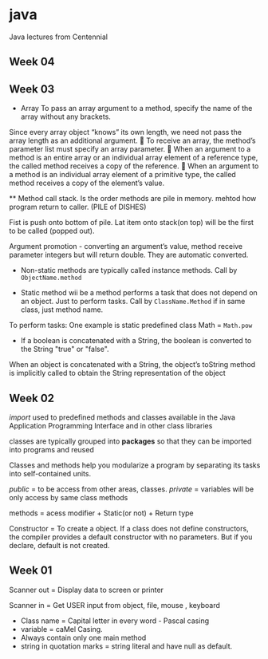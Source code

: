 # java
Java lectures from Centennial 



## Week 04






## Week 03

- Array
To pass an array argument to a method, specify the name of the
array without any brackets.

Since every array object “knows” its own length, we need not
pass the array length as an additional argument.

To receive an array, the method’s parameter list must specify an array parameter.

When an argument to a method is an entire array or an individual array element of a reference type, the called method receives a copy of the reference.

When an argument to a method is an individual array element of a primitive type, the called method receives a copy of the
element’s value.



** Method call stack. Is the order methods are pile in memory.
mehtod how program return to caller. (PILE of DISHES)

Fist is push onto bottom of pile. Lat item onto stack(on top) will be the first to be called (popped out). 

Argument promotion - converting an argument’s value, method receive parameter integers but will return double. They are automatic converted.


* Non-static methods are typically called instance methods.
Call by `ObjectName.method` 

* Static method wii be a method performs a task that does not depend on an object. Just to perform tasks.
Call by `ClassName.Method`
if in same class, just method name.

To perform tasks:
One example is static predefined class Math = `Math.pow`

- If a boolean is concatenated with a String, the boolean is converted to the String "true" or "false".

When an object is concatenated with a String, the object’s toString method is implicitly called to obtain the String representation of the object






## Week 02
_import_ used to predefined methods and classes available in the Java Application Programming Interface and in other class libraries

classes are typically grouped into __packages__ so that they can be imported into programs and reused

Classes and methods help you modularize a program by separating its tasks into self-contained units.


_public_ = to be access from other areas, classes.
_private_ = variables will be only access by same class methods


methods = acess modifier + Static(or not) + Return type

Constructor = To create a object. 
If a class does not define constructors, the compiler provides a default constructor with no parameters. But if you declare, default is not created.






## Week 01
Scanner out = Display data to screen or printer

Scanner in = Get USER input from object, file, mouse , keyboard


* Class name = Capital letter in every word - Pascal casing
* variable = caMel Casing.
* Always contain only one main method       
* string in quotation marks = string literal and have null as default.

        
